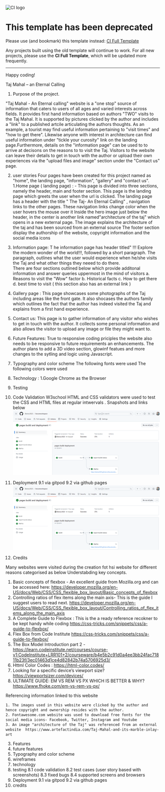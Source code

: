 ![CI logo](https://codeinstitute.s3.amazonaws.com/fullstack/ci_logo_small.png)

# This template has been deprecated

Please use (and bookmark) this template instead: [CI Full Template](https://github.com/Code-Institute-Org/ci-full-template)

Any projects built using the old template will continue to work. For all new projects, please use the **CI Full Template**, which will be updated more frequently.

---
Happy coding!

Taj Mahal – an Eternal Calling 

1. Purpose of the project. 

"Taj Mahal - An Eternal calling" website is a "one stop" source of information that caters to users of all ages and varied interests across fields. It provides first hand information based on authors "TWO" visits to the Taj Mahal. It is supported by pictures clicked by the author and includes a "link" to a published artcile articulating the authors thoughts.
As an example, a tourist may find useful information pertaining to "visit times" and "how to get there". Likewise anyone with interest in architecture can find useful information under "tickle your curosity" link on the landing page.Furthermore, details on the "information page" can be used to to arrive at decisons on the reasons to to visit the Taj. 
Visitors to the website can leave their details to get in touch with the author or upload their own experiences via the "upload files and image" section under the "Contact us" page. 
 
2. user stories
Four pages have been created for this project named as "home", the landing page, "information", "gallery" and "contact us".
1.Home page ( landing page) : - 
    This page is divided into three sections, namely the header, main and footer section. This page is the landing page which greets the user when the url is clicked. The landing page has a header with the title " The Taj- An Eternal Calling" , navigation links to the other pages. These navigation links change color when the user hovers the mouse over it 
    Inside the hero image just below the header, in the center is another link named"architecture of the taj" which opens in a new external page. The  image explains the architecture of the taj and has been sourced from an external source 
    The footer section display the authorship of the website, copyright information and the social media icons
2. Information page: T
    he information page has header titled" !!! Explore the modern wonder of the world!!!, followed by a short paragraph. The paragraph, outlines what the user would experience when he/she visits the Taj and what other things they neeed to do there.  
    There are four sections outlined below which provide additonal information and answer queries uppermost in the mind of  visitors 
    a. Reasons to visit the "Wow" factor 
    b. Historical facts 
    c. How to get there 
    d. best time to visit ( this section also has an external link ) 
3. Gallery page : 
    This page showcases some photographs of the Taj including areas like the front gate. 
    It also shocases the authors family which outlines the fact that the author has indeed visited the Taj and explains from a first hand experience. 
4. Contact us:
    This page is to gather information of any visitor who wishes to get in touch with the author. It collects some personal information and also allows the visitor to upload any image or file they might want to. 

3. Future Features: 
    True to responsive coding priciples the website also needs to be responsive to future requirements an enhancements.
    The author plans to add a 3D video section, glowinf featues and more changes to the sytling and logic using Javascript.

4. Typography and color scheme 
        The following fonts were used 
        The following colors were used 
5. Technology : 
        1.Google Chrome as the Browser  
6. Testing 

1. Code Validation
W3school HTML and CSS validators were used to test the CSS and HTML files at regular intwervals . Snapshots and links below 
![alt text](image.png)

7. Deployment 
  9.1 via gitpod
   9.2 via github pages
   ![alt text](image.png)

5. Credits

Many websites were visited during the creation fot hsi website for different reasons categorised as below 
Understabding key concepts.

1. Basic concepts of flexbox - An excellent guide from Mozilla.org  and can be accessed here: 
https://developer.mozilla.org/en-US/docs/Web/CSS/CSS_flexible_box_layout/Basic_concepts_of_flexbox
2. Controlling ratios of flex items along the main axis- This is the guide I suggest users to read next. 
https://developer.mozilla.org/en-US/docs/Web/CSS/CSS_flexible_box_layout/Controlling_ratios_of_flex_items_along_the_main_axis
3. A Complete Guide to Flexbox : This is the a ready reference recokner to be kept handy while coding 
https://css-tricks.com/snippets/css/a-guide-to-flexbox/
4. Flex Box from Code Institute https://css-tricks.com/snippets/css/a-guide-to-flexbox/
5. The Box Model Introduction part 2 - https://learn.codeinstitute.net/courses/course-v1:CodeInstitute+LRR101+2/courseware/b4e5b2c91d0a4ee3bb24fac71811b23f/3ec01463d1ce4d82842b74a5706925d3/
6. Httml Color Codes : https://html-color.codes/
7. Looking for a specific device’s viewport size? https://viewportsizer.com/devices/
8. ULTIMATE GUIDE: EM VS REM VS PX WHICH IS BETTER & WHY? https://www.fhoke.com/em-vs-rem-vs-px/


Referencing information linked to this website 

    1. The images used in this website were clicked by the author and hence copyright and ownership resides with the author.
    2. Fontawesome.com website was used to download free fonts for the social media icons- Facebook, Twitter, Instagram and Youtube 
    3. An image "architecture of the Taj" was referenced from an external website  https://www.artefactindia.com/Taj-Mahal-and-its-marble-inlay-art




3. Features
4. future features
5. Typography and color scheme
6. wireframes
7. technology
8. testing
   8.1 code validation
   8.2 test cases (user story based with screenshots)
   8.3 fixed bugs
   8.4 supported screens and browsers
9. Deployment
   9.1 via gitpod
   9.2 via github pages
10. credits


